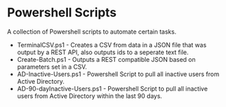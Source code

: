 # Powershell Scripts

A collection of Powershell scripts to automate certain tasks.

-  TerminalCSV.ps1 - Creates a CSV from data in a JSON file that was output by a REST API, also outputs ids to a seperate text file.
-  Create-Batch.ps1 - Outputs a REST compatible JSON based on parameters set in a CSV.
-  AD-Inactive-Users.ps1 - Powershell Script to pull all inactive users from Active Directory.
-  AD-90-dayInactive-Users.ps1 - Powershell Script to pull all inactive users from Active Directory within the last 90 days.
